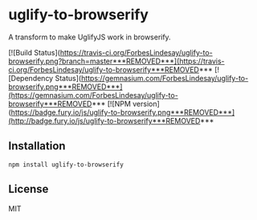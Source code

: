 # uglify-to-browserify

A transform to make UglifyJS work in browserify.

[![Build Status](https://travis-ci.org/ForbesLindesay/uglify-to-browserify.png?branch=master***REMOVED***](https://travis-ci.org/ForbesLindesay/uglify-to-browserify***REMOVED***
[![Dependency Status](https://gemnasium.com/ForbesLindesay/uglify-to-browserify.png***REMOVED***](https://gemnasium.com/ForbesLindesay/uglify-to-browserify***REMOVED***
[![NPM version](https://badge.fury.io/js/uglify-to-browserify.png***REMOVED***](http://badge.fury.io/js/uglify-to-browserify***REMOVED***

## Installation

    npm install uglify-to-browserify

## License

  MIT